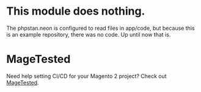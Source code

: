 # This module does nothing.

The phpstan.neon is configured to read files in app/code, but because this is an example repository, there was no code. Up until now that is.

# MageTested

Need help setting CI/CD for your Magento 2 project? Check out [MageTested](https://www.magetested.com).

